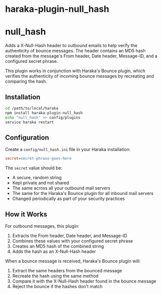 # haraka-plugin-null_hash

# null_hash

Adds a X-Null-Hash header to outbound emails to help verify the authenticity of bounce messages. The header contains an MD5 hash created from the message's From header, Date header, Message-ID, and a configured secret phrase.

This plugin works in conjunction with Haraka's Bounce plugin, which verifies the authenticity of incoming bounce messages by recreating and comparing the hash.

## Installation

```bash
cd /path/to/local/haraka
npm install haraka-plugin-null_hash
echo "null_hash" >> config/plugins
service haraka restart
```

## Configuration

Create a `config/null_hash.ini` file in your Haraka installation:
```ini
secret=secret-phrase-goes-here
```

The `secret` value should be:
- A secure, random string
- Kept private and not shared
- The same across all your outbound mail servers
- The same for the Haraka's Bounce plugin for all inbound mail servers
- Changed periodically as part of your security practices


## How it Works

For outbound messages, this plugin:
1. Extracts the From header, Date header, and Message-ID
2. Combines these values with your configured secret phrase
3. Creates an MD5 hash of the combined string
4. Adds the hash as an X-Null-Hash header

When a bounce message is received, Haraka's Bounce plugin will:
1. Extract the same headers from the bounced message
2. Recreate the hash using the same method
3. Compare it with the X-Null-Hash header found in the bounce message
4. Reject the bounce if the hashes don't match
